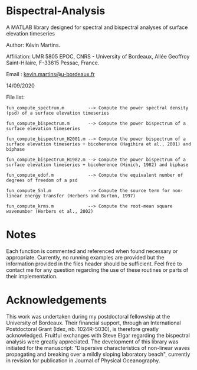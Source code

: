 # Bispectral-Analysis
A MATLAB library designed for spectral and bispectral analyses of surface elevation timeseries

Author: Kévin Martins.

Affiliation: UMR 5805 EPOC, CNRS - University of Bordeaux, Allée Geoffroy Saint-Hilaire, F-33615 Pessac, France.

Email : kevin.martins@u-bordeaux.fr

14/09/2020

File list:

    fun_compute_spectrum.m         --> Compute the power spectral density (psd) of a surface elevation timeseries

    fun_compute_bispectrum.m       --> Compute the power bispectrum of a surface elevation timeseries

    fun_compute_bispectrum_H2001.m --> Compute the power bispectrum of a surface elevation timeseries + bicoherence (Hagihira et al., 2001) and biphase

    fun_compute_bispectrum_H1982.m --> Compute the power bispectrum of a surface elevation timeseries + bicoherence (Hinich, 1982) and biphase

    fun_compute_edof.m             --> Compute the equivalent number of degrees of freedom of a psd

    fun_compute_Snl.m              --> Compute the source term for non-linear energy transfer (Herbers and Burton, 1997)
    
    fun_compute_krms.m             --> Compute the root-mean square wavenumber (Herbers et al., 2002)
    
# Notes
Each function is commented and referenced when found necessary or appropriate. Currently, no running examples are provided but the information provided in the files header should be sufficient. Feel free to contact me for any question regarding the use of these routines or parts of their implementation.

# Acknowledgements
This work was undertaken during my postdoctoral fellowship at the University of Bordeaux. Their financial support, through an International Postdoctoral Grant (Idex, nb. 1024R-5030), is therefore greatly acknowledged. Fruitful exchanges with Steve Elgar regarding the bispectral analysis were greatly appreciated. The development of this library was initiated for the manuscript: "Dispersive characteristics of non-linear waves propagating and breaking over a mildly sloping laboratory beach", currently in revision for publication in Journal of Physical Oceanography.
